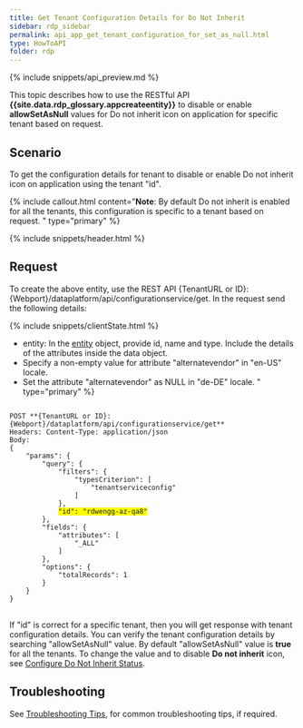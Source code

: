 ```yaml
---
title: Get Tenant Configuration Details for Do Not Inherit
sidebar: rdp_sidebar
permalink: api_app_get_tenant_configuration_for_set_as_null.html
type: HowToAPI
folder: rdp
---
```


{% include snippets/api_preview.md %}

This topic describes how to use the RESTful API **{{site.data.rdp_glossary.appcreateentity}}** to disable or enable **allowSetAsNull** values for Do not inherit icon on application for specific tenant based on request.

## Scenario

To get the configuration details for tenant to disable or enable Do not inherit icon on application using the tenant "id". 

{% include callout.html content="**Note**:
By default Do not inherit is enabled for all the tenants, this configuration is specific to a tenant based on request.
" type="primary" %}

{% include snippets/header.html %}

## Request

To create the above entity, use the REST API {TenantURL or ID}:{Webport}/dataplatform/api/configurationservice/get. In the request send the following details:
  
{% include snippets/clientState.html %}
* entity: In the [entity](api_entity_object_structure.html) object, provide id, name and type. Include the details of the attributes inside the data object. 
* Specify a non-empty value for attribute "alternatevendor" in "en-US" locale.
* Set the attribute "alternatevendor" as NULL in "de-DE" locale.
" type="primary" %}

<pre>
<code>
POST **{TenantURL or ID}:{Webport}/dataplatform/api/configurationservice/get**
Headers: Content-Type: application/json
Body:
{
    "params": {
        "query": {
            "filters": {
                "typesCriterion": [
                    "tenantserviceconfig"
                ]
            },
            <span style="background-color: #FFFF00">"id": "rdwengg-az-qa8"</span>
        },
        "fields": {
            "attributes": [
                "_ALL"
            ]
        },
        "options": {
            "totalRecords": 1
        }
    }
}
</code>
</pre> 

If "id" is correct for a specific tenant, then you will get response with tenant configuration details. You can verify the tenant configuration details by searching "allowSetAsNull" value. By default "allowSetAsNull" value is **true** for all the tenants. To change the value and to disable **Do not inherit** icon, see [Configure Do Not Inherit Status](api_app_change_set_as_Null_status.html).

## Troubleshooting

See [Troubleshooting Tips](api_troubleshooting_tips.html), for common troubleshooting tips, if required.